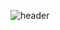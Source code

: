 ![header](https://capsule-render.vercel.app/api?type=wave&color=auto&height=300&section=header&text=Frontend&fontSize=90)
